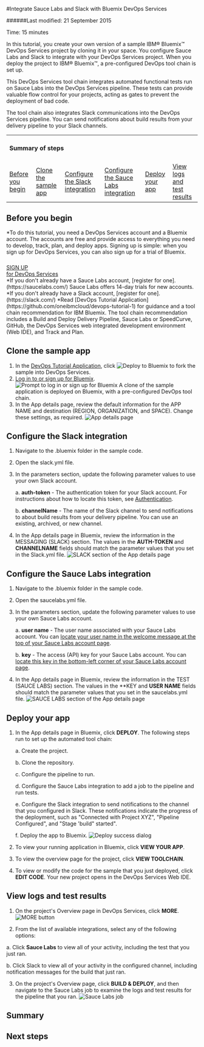 #Integrate Sauce Labs and Slack with Bluemix DevOps Services

######Last modified: 21 September 2015

Time: 15 minutes 

In this tutorial, you create your own version of a sample IBM&reg; Bluemix&trade; DevOps Services project by cloning it in your space. You configure Sauce Labs and Slack to integrate with your DevOps Services project. When you deploy the project to IBM&reg; Bluemix&trade;, a pre-configured DevOps tool chain is set up.

This DevOps Services tool chain integrates automated functional tests run on Sauce Labs into the DevOps Services pipeline. These tests can provide valuable flow control for your projects, acting as gates to prevent the deployment of bad code.

The tool chain also integrates Slack communications into the DevOps Services pipeline. You can send notifications about build results from your delivery pipeline to your Slack channels. 


<div class="table-of-contents">
 <table>
   <tr>
     <td colspan="8"><h4>Summary of steps</h4></td>
   </tr>
   <tr>
     <td><a href="#prereq">Before you begin</a></td>
     <td><a href="#clone">Clone the sample app</a></td>
     <td><a href="#configure_slack">Configure the Slack integration</a></td>
     <td><a href="#configure_sauce_labs">Configure the Sauce Labs integration</a></td>
     <td><a href="#deploy_app">Deploy your app</a></td>
     <td><a href="#view_results">View logs and test results</a></td>
   </tr>
 </table>
</div>

<a name='prereq'></a>
## Before you begin

*To do this tutorial, you need a DevOps Services account and a Bluemix account. The accounts are free and provide access to everything you need to develop, track, plan, and deploy apps. Signing up is simple: when you sign up for DevOps Services, you can also sign up for a trial of Bluemix.

<h5> </h5>
<div class="container-fluid small_bottom_space">
   <div class="row pbl button-links" id="overview-links">
		<a href="https://login.jazz.net/psso/proxy/jazzregister?redirect_uri=https%3A%2F%2Fhub.jazz.net%2F" target="_blank" alt-text="Sign up"> 
			<div class="hollowButton">SIGN UP<div class="extra-title">for DevOps Services </div>
			</div>
		</a>
   </div>
</div>
*If you don't already have a Sauce Labs account, [register for one].(https://saucelabs.com/) Sauce Labs offers 14-day trials for new accounts.
*If you don't already have a Slack account, [register for one].(https://slack.com/)
*Read [DevOps Tutorial Application](https://github.com/oneibmcloud/devops-tutorial-1) for guidance and a tool chain recommendation for IBM Bluemix. The tool chain recommendation includes a Build and Deploy Delivery Pipeline, Sauce Labs or SpeedCurve, GitHub, the DevOps Services web integrated development environment (Web IDE), and Track and Plan.

<a name='clone'></a>
## Clone the sample app

1. In the [DevOps Tutorial Application](https://github.com/oneibmcloud/devops-tutorial-1), click <img class="inline" src="./images/deploy-button.png"  alt="Deploy to Bluemix"> to fork the sample into DevOps Services. 
2. [Log in to or sign up for Bluemix](http://bluemix.net/).
![Prompt to log in or sign up for Bluemix][1]
A clone of the sample application is deployed on Bluemix, with a pre-configured DevOps tool chain.
3. In the App details page, review the default information for the APP NAME and destination (REGION, ORGANIZATION, and SPACE). Change these settings, as required.
![App details page][2]


<a name='configure_slack'></a>
## Configure the Slack integration

1. Navigate to the .bluemix folder in the sample code. 
2. Open the slack.yml file.
3. In the parameters section, update the following parameter values to use your own Slack account.

	 a. **auth-token** - The authentication token for your Slack account. For instructions about how to locate this token, see [Authentication](https://api.slack.com/docs/oauth).
	
	 b. **channelName** - The name of the Slack channel to send notifications to about build results from your delivery pipeline. You can use an existing, archived, or new channel.

4. In the App details page in Bluemix, review the information in the MESSAGING (SLACK) section. The values in the **AUTH-TOKEN** and **CHANNELNAME** fields should match the parameter values that you set in the Slack.yml file.
![SLACK section of the App details page][3]


<a name='configure_sauce_labs'></a>
## Configure the Sauce Labs integration

1. Navigate to the .bluemix folder in the sample code. 
2. Open the saucelabs.yml file.
3. In the parameters section, update the following parameter values to use your own Sauce Labs account.

	 a. **user name** - The user name associated with your Sauce Labs account. You can [locate your user name in the welcome message at the top of your Sauce Labs account page](https://saucelabs.com/account).
	
	 b. **key** - The access (API) key for your Sauce Labs account. You can [locate this key in the bottom-left corner of your Sauce Labs account page](https://saucelabs.com/account).

4. In the App details page in Bluemix, review the information in the TEST (SAUCE LABS) section. The values in the **KEY and **USER NAME** fields should match the parameter values that you set in the saucelabs.yml file.
![SAUCE LABS section of the App details page][4]


<a name='deploy_app'></a>
## Deploy your app

1. In the App details page in Bluemix, click **DEPLOY**. The following steps run to set up the automated tool chain:

   a. Create the project.
   
   b. Clone the repository.
   
   c. Configure the pipeline to run.
   
   d. Configure the Sauce Labs integration to add a job to the pipeline and run tests.
   
   e. Configure the Slack integration to send notifications to the channel that you configured in Slack. These notifications indicate the progress of the deployment, such as "Connected with Project XYZ", "Pipeline Configured", and "Stage 'build" started".
   
   f. Deploy the app to Bluemix.
   ![Deploy success dialog][5] 
   
2. To view your running application in Bluemix, click **VIEW YOUR APP**.

3. To view the overview page for the project, click **VIEW TOOLCHAIN**.

4. To view or modify the code for the sample that you just deployed, click **EDIT CODE**. Your new project opens in the DevOps Services Web IDE.
 


<a name='view_results'></a>
## View logs and test results

1. On the project's Overview page in DevOps Services, click **MORE**. 
![MORE button][6]

2. From the list of available integrations, select any of the following options:  

  a. Click **Sauce Labs** to view all of your activity, including the test that you just ran.

  b. Click Slack to view all of your activity in the configured channel, including notification messages for the build that just ran.
    
3. On the project's Overview page, click **BUILD & DEPLOY**, and then navigate to the Sauce Labs job to examine the logs and test results for the pipeline that you ran.
![Sauce Labs job][7]


<a name='summary'></a>
## Summary




<a name='next_steps'></a>
## Next steps


[1]: /tutorials/integrations_ui/images/bm_login.png
[2]: /tutorials/integrations_ui/images/app_details_page.png
[3]: /tutorials/integrations_ui/images/app_details_page2.png
[4]: /tutorials/integrations_ui/images/app_details_page3.png
[5]: /tutorials/integrations_ui/images/deploy_success.png
[6]: /tutorials/integrations_ui/images/more.png
[7]: /tutorials/integrations_ui/images/sauce_labs_job.png
